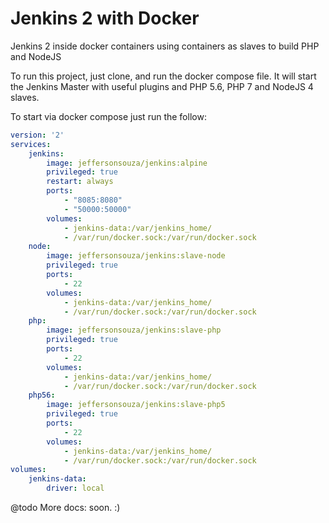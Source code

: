 # Jenkins 2 with Docker
Jenkins 2 inside docker containers using containers as slaves to build PHP and NodeJS

To run this project, just clone, and run the docker compose file. It will start the Jenkins Master with useful plugins and PHP 5.6, PHP 7 and NodeJS 4 slaves.

To start via docker compose just run the follow:

``` yaml
version: '2'
services:
    jenkins:
        image: jeffersonsouza/jenkins:alpine
        privileged: true
        restart: always
        ports:
            - "8085:8080"
            - "50000:50000"
        volumes:
            - jenkins-data:/var/jenkins_home/
            - /var/run/docker.sock:/var/run/docker.sock
    node:
        image: jeffersonsouza/jenkins:slave-node
        privileged: true
        ports:
            - 22
        volumes:
            - jenkins-data:/var/jenkins_home/
            - /var/run/docker.sock:/var/run/docker.sock
    php:
        image: jeffersonsouza/jenkins:slave-php
        privileged: true
        ports:
            - 22
        volumes:
            - jenkins-data:/var/jenkins_home/
            - /var/run/docker.sock:/var/run/docker.sock
    php56:
        image: jeffersonsouza/jenkins:slave-php5
        privileged: true
        ports:
            - 22
        volumes:
            - jenkins-data:/var/jenkins_home/
            - /var/run/docker.sock:/var/run/docker.sock
volumes:
    jenkins-data:
        driver: local
```
@todo More docs: soon. :)
